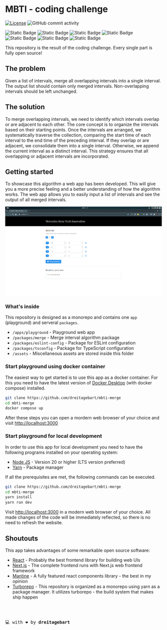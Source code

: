 # MBTI - coding challenge

[![License](https://img.shields.io/badge/License-MIT-yellow.svg)](https://opensource.org/licenses/MIT)
![GitHub commit activity](https://img.shields.io/github/commit-activity/t/dreitagebart/mbti-merge)

![Static Badge](https://img.shields.io/badge/yarn-yarn?style=for-the-badge&logo=yarn&color=black)
![Static Badge](https://img.shields.io/badge/docker-docker?style=for-the-badge&logo=docker&color=black)
![Static Badge](https://img.shields.io/badge/turborepo-turborepo?style=for-the-badge&logo=turborepo&color=black)
![Static Badge](https://img.shields.io/badge/react-react?style=for-the-badge&logo=react&color=black)
![Static Badge](https://img.shields.io/badge/typescript-typescript?style=for-the-badge&logo=typescript&color=black)
![Static Badge](https://img.shields.io/badge/nextjs-nextjs?style=for-the-badge&logo=next.js&color=black)
![Static Badge](https://img.shields.io/badge/mantine-mantine?style=for-the-badge&logo=mantine&color=black)

This repository is the result of the coding challenge. Every single part is fully open source! 

## The problem

Given a list of intervals, merge all overlapping intervals into a single interval. The output list should contain only merged intervals. Non-overlapping intervals should be left unchanged.

## The solution

To merge overlapping intervals, we need to identify which intervals overlap or are adjacent to each other. The core concept is to organize the intervals based on their starting points. Once the intervals are arranged, we systematically traverse the collection, comparing the start time of each interval to the end time of the preceding interval. If they overlap or are adjacent, we consolidate them into a single interval. Otherwise, we append the current interval as a distinct interval. This strategy ensures that all overlapping or adjacent intervals are incorporated.

## Getting started

To showcase this algorithm a web app has been developed. This will give you a more precise feeling and a better understanding of how the algorithm works. The web app allows you to easily input a list of intervals and see the output of all merged intervals.

<img src="./assets/screenshot.png" alt="Screenshot of playground web app">

### What's inside

This repository is designed as a monorepo and contains one `app` (playground) and serveral `packages`.

- `/apps/playground` - Playground web app
- `/packages/merge` - Merge interval algorithm package
- `/packages/eslint-config` - Package for ESLint configuration
- `/packages/tsconfig` - Package for TypeScript configuration
- `/assets` - Miscellaneous assets are stored inside this folder

### Start playground using docker container

The easiest way to get started is to use this app as a docker container. For this you need to have the latest version of [Docker Desktop](https://www.docker.com) (with docker compose) installed.

```bash
git clone https://github.com/dreitagebart/mbti-merge
cd mbti-merge
docker compose up
```

After these steps you can open a mordern web browser of your choice and visit [http://localhost:3000](http://localhost:3000)

### Start playground for local development

In order to use this app for local development you need to have the following programs installed on your operating system:

- [Node JS](https://nodejs.org) - Version 20 or higher (LTS version preferred)
- [Yarn](https://yarnpkg.com) - Package manager 

If all the prerequisites are met, the following commands can be executed.

```bash 
git clone https://github.com/dreitagebart/mbti-merge
cd mbti-merge
yarn install
yarn run dev
```

Visit [http://localhost:3000](http://localhost:3000) in a modern web browser of your choice. All made changes of the code will be immediately reflected, so there is no need to refresh the website.

## Shoutouts

This app takes advantages of some remarkable open source software:

- [React](https://react.dev) - Probably the best frontend library for building web UIs
- [Next.js](https://nextjs.org) - The complete frontend runs with Next.js web frontend framework
- [Mantine](https://mantine.dev) - A fully featured react components library - the best in my opinion
- [Turborepo](https://turbo.build/repo) - This repository is organized as a monorepo using yarn as a package manager. It utilizes turborepo - the build system that makes ship happen

<br />
<br />

<pre>
💻 with ❤️ by <b>dreitagebart</b>
</pre>
